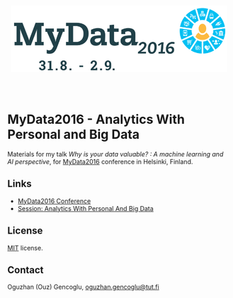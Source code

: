 <p align="center">
<img src="https://github.com/ogencoglu/MyData2016/blob/master/images/logo.png" height="150" ></a>
</p>
<br>
<br>

MyData2016 - Analytics With Personal and Big Data
=====

Materials for my talk *Why is your data valuable? : A machine learning and AI perspective*, for [MyData2016](http://mydata2016.org/) conference in Helsinki, Finland.

Links
-------

* [MyData2016 Conference](http://mydata2016.org/session/analytics-with-personal-and-big-data/)
* [Session: Analytics With Personal And Big Data](http://mydata2016.org/session/analytics-with-personal-and-big-data/)


License
-------
[MIT](https://github.com/ogencoglu/MyData2016/blob/master/license.txt) license.


Contact
---------------
Oguzhan (Ouz) Gencoglu, oguzhan.gencoglu@tut.fi